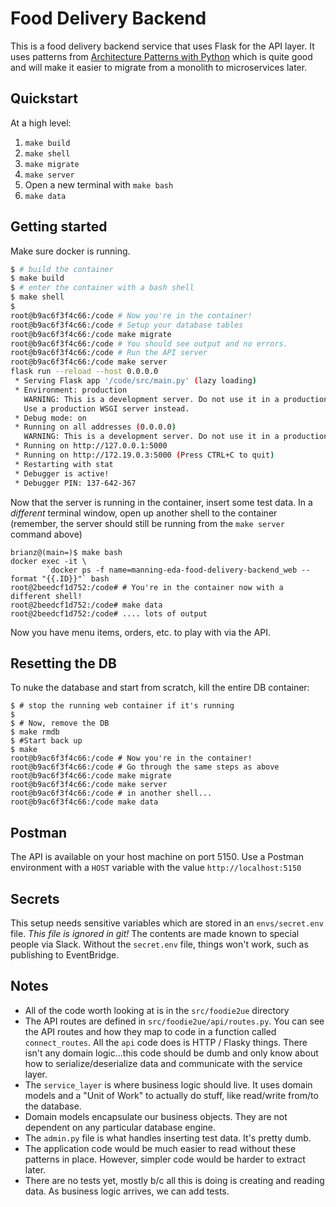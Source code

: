 # Food Delivery Backend

This is a food delivery backend service that uses Flask for the API layer. It uses patterns from
[Architecture Patterns with Python](http://www.cosmicpython.com/book/preface.html) which is quite
good and will make it easier to migrate from a monolith to microservices later.

## Quickstart

At a high level:

1. `make build`
1. `make shell`
1. `make migrate`
1. `make server`
1. Open a new terminal with `make bash`
1. `make data`

## Getting started

Make sure docker is running.

```bash
$ # build the container
$ make build
$ # enter the container with a bash shell
$ make shell
$
root@b9ac6f3f4c66:/code # Now you're in the container!
root@b9ac6f3f4c66:/code # Setup your database tables
root@b9ac6f3f4c66:/code make migrate
root@b9ac6f3f4c66:/code # You should see output and no errors.
root@b9ac6f3f4c66:/code # Run the API server
root@b9ac6f3f4c66:/code make server
flask run --reload --host 0.0.0.0
 * Serving Flask app '/code/src/main.py' (lazy loading)
 * Environment: production
   WARNING: This is a development server. Do not use it in a production deployment.
   Use a production WSGI server instead.
 * Debug mode: on
 * Running on all addresses (0.0.0.0)
   WARNING: This is a development server. Do not use it in a production deployment.
 * Running on http://127.0.0.1:5000
 * Running on http://172.19.0.3:5000 (Press CTRL+C to quit)
 * Restarting with stat
 * Debugger is active!
 * Debugger PIN: 137-642-367
```

Now that the server is running in the container, insert some test data. In a _different_ terminal
window, open up another shell to the container (remember, the server should still be running from
the `make server` command above)

```
brianz@(main=)$ make bash
docker exec -it \
		`docker ps -f name=manning-eda-food-delivery-backend_web --format "{{.ID}}"` bash
root@2beedcf1d752:/code# # You're in the container now with a different shell!
root@2beedcf1d752:/code# make data
root@2beedcf1d752:/code# .... lots of output
```

Now you have menu items, orders, etc. to play with via the API.

## Resetting the DB

To nuke the database and start from scratch, kill the entire DB container:

```
$ # stop the running web container if it's running
$
$ # Now, remove the DB
$ make rmdb
$ #Start back up
$ make
root@b9ac6f3f4c66:/code # Now you're in the container!
root@b9ac6f3f4c66:/code # Go through the same steps as above
root@b9ac6f3f4c66:/code make migrate
root@b9ac6f3f4c66:/code make server
root@b9ac6f3f4c66:/code # in another shell...
root@b9ac6f3f4c66:/code make data
```

## Postman

The API is available on your host machine on port 5150. Use a Postman environment with a `HOST`
variable with the value `http://localhost:5150`

## Secrets

This setup needs sensitive variables which are stored in an `envs/secret.env` file. _This file is
ignored in git!_ The contents are made known to special people via Slack. Without the `secret.env`
file, things won't work, such as publishing to EventBridge.

## Notes

- All of the code worth looking at is in the `src/foodie2ue` directory
- The API routes are defined in `src/foodie2ue/api/routes.py`. You can see the API routes and how they
  map to code in a function called `connect_routes`. All the `api` code does is HTTP / Flasky
  things. There isn't any domain logic...this code should be dumb and only know about how to
  serialize/deserialize data and communicate with the service layer.
- The `service_layer` is where business logic should live. It uses domain models and a "Unit of
  Work" to actually do stuff, like read/write from/to the database.
- Domain models encapsulate our business objects. They are not dependent on any particular database
  engine.
- The `admin.py` file is what handles inserting test data. It's pretty dumb.
- The application code would be much easier to read without these patterns in place. However, simpler
  code would be harder to extract later.
- There are no tests yet, mostly b/c all this is doing is creating and reading data. As business
  logic arrives, we can add tests.
